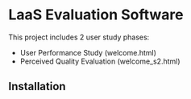 # LaaS Evaluation Software
This project includes 2 user study phases:
- User Performance Study (welcome.html)
- Perceived Quality Evaluation (welcome_s2.html)

## Installation


